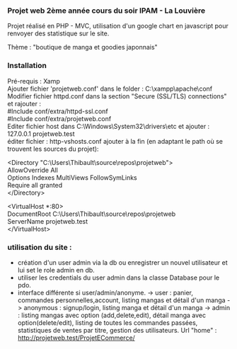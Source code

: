 ### Projet web 2ème année cours du soir IPAM - La Louvière 

Projet réalisé en PHP - MVC, utilisation d'un google chart en javascript pour renvoyer des statistique sur le site.

Thème : "boutique de manga et goodies japonnais"




### Installation 

Pré-requis : Xamp
<br>
Ajouter fichier 'projetweb.conf' dans le folder : C:\xampp\apache\conf
<br>
Modifier fichier httpd.conf dans la section "Secure (SSL/TLS) connections" et rajouter : 
<br>
  #Include conf/extra/httpd-ssl.conf
<br>
  #Include conf/extra/projetweb.conf
<br>
Editer fichier host dans C:\Windows\System32\drivers\etc et ajouter : 127.0.0.1 projetweb.test
<br>
éditer fichier : http-vshosts.conf
ajouter à la fin (en adaptant le path où se trouvent les sources du projet): 

<Directory "C:\Users\Thibault\source\repos\projetweb"><br>
    AllowOverride All<br>
    Options Indexes MultiViews FollowSymLinks<br>
    Require all granted<br>
<\/Directory>

<VirtualHost *:80><br>
    DocumentRoot C:\Users\Thibault\source\repos\projetweb<br>
    ServerName projetweb.test<br>
<\/VirtualHost>
<br>

### utilisation du site : 
- création d'un user admin via la db ou enregistrer un nouvel utilisateur et lui set le role admin en db.
- utiliser les credentials du user admin dans la classe Database pour le pdo.
- interface différente si user/admin/anonyme. 
-> user : panier, commandes personnelles,account, listing mangas et détail d'un manga
-> anonymous : signup/login, listing manga et détail d'un manga
-> admin : listing mangas avec option (add,delete,edit), détail manga avec option(delete/edit), listing de toutes les commandes passées, statistiques de ventes par titre, gestion des utilisateurs.
Url "home" : http://projetweb.test/ProjetECommerce/
